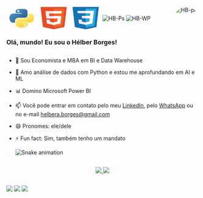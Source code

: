  <div style="display: inline_block"><br>
  <img align="center" alt="HB-Python" height="60" width="80" src="https://raw.githubusercontent.com/devicons/devicon/master/icons/python/python-original.svg">
  <img align="center" alt="HB-HTML" height="60" width="80" src="https://raw.githubusercontent.com/devicons/devicon/master/icons/html5/html5-original.svg">
  <img align="center" alt="HB-CSS" height="60" width="80" src="https://raw.githubusercontent.com/devicons/devicon/master/icons/css3/css3-original.svg">
  <img align="center" alt="HB-Ps" height="60" width="80" src="https://cdn.jsdelivr.net/gh/devicons/devicon/icons/photoshop/photoshop-plain.svg">
  <img align="center" alt="HB-WP" height="60" width="80" src="https://cdn.jsdelivr.net/gh/devicons/devicon/icons/wordpress/wordpress-original.svg">
  <img align="right" alt="HB-pic" height="150" style="border-radius:50px;" src="https://media-exp1.licdn.com/dms/image/C4E03AQFoEYOpIhBzew/profile-displayphoto-shrink_800_800/0/1591846088434?e=1648684800&v=beta&t=eESxnpzpzpiIIf8_n3f6XzFFnfTpDZ8pG-C8rmz_qn0">
</div>

### Olá, mundo! Eu sou o Hélber Borges!

##

- 🔭 Sou Economista e MBA em BI e Data Warehouse
- 🌱 Amo análise de dados com Python e estou me aprofundando em AI e ML
- 📊 Domino Microsoft Power BI
- 📫 Você pode entrar em contato pelo meu <a href="https://www.linkedin.com/in/helberborges/">LinkedIn</a>, pelo <a href="https://api.whatsapp.com/send?phone=5535984310123&text=Ol%C3%A1,%20H%C3%A9lber!%20Cliquei%20no%20seu%20link%20de%20contato%20no%20Github.">WhatsApp</a> ou no e-mail helbera.borges@gmail.com
- 😄 Pronomes: ele/dele
- ⚡ Fun fact: Sim, também tenho um mandato

  ![Snake animation](https://github.com/harborges/harborges/blob/output/github-contribution-grid-snake.svg)

##

<div align="center">
  <a href="https://github.com/harborges">
  <img height="100em" src="https://github-readme-stats.vercel.app/api?username=harborges&show_icons=true&theme=dark&include_all_commits=true&count_private=true"/>
  <img height="100em" src="https://github-readme-stats.vercel.app/api/top-langs/?username=harborges&layout=compact&langs_count=7&theme=dark"/>
</div>
  
 

   ##
 
<div> 
  <a href = "mailto:helbera.borges@gmail.com"><img src="https://img.shields.io/badge/-Gmail-%23333?style=for-the-badge&logo=gmail&logoColor=white" target="_blank"></a>
  <a href="https://www.linkedin.com/in/helberborges/" target="_blank"><img src="https://img.shields.io/badge/-LinkedIn-%230077B5?style=for-the-badge&logo=linkedin&logoColor=white" target="_blank"></a> 
   <a href="https://instagram.com/ver.helberborges" target="_blank"><img src="https://img.shields.io/badge/-Instagram-%23E4405F?style=for-the-badge&logo=instagram&logoColor=white" target="_blank"></a>
 
</div>
